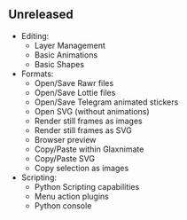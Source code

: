 ## Unreleased
 * Editing:
    * Layer Management
    * Basic Animations
    * Basic Shapes
 * Formats:
    * Open/Save Rawr files
    * Open/Save Lottie files
    * Open/Save Telegram animated stickers
    * Open SVG (without animations)
    * Render still frames as images
    * Render still frames as SVG
    * Browser preview
    * Copy/Paste within Glaxnimate
    * Copy/Paste SVG
    * Copy selection as images
 * Scripting:
    * Python Scripting capabilities
    * Menu action plugins
    * Python console
